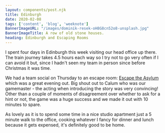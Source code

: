```yaml
---
layout: components/post.njk
title: Edinburgh
date: 2020-02-08
tags: ['content', 'blog', 'weeknote']
BannerImageURL: "/images/dominik-resek-oH8G8cn52o8-unsplash.jpg"
BannerImageTitle: A row of old stone houses.
heading: Edinburgh and Escaping Rooms
---
```


<!-- Excerpt Start -->
I spent four days in Edinburgh this week visiting our head office up there.<!-- Excerpt End -->  The train journey takes 4.5 hours each way so I try not to go very often if I can avoid it but, since I hadn't seen my team in person since before Christmas it was time.

We had a team social on Thursday to an escape room: <a href="https://www.escapereality.com/escape-rooms-uk/edinburgh/">Escape the Asylum</a> which was a great evening out. Big shout out to Calum who was our gamemaster - the acting when introducing the story was very convincing! Other than a couple of moments of disagreement over whether to ask for a hint or not, the game was a huge success and we made it out with 10 minutes to spare.

As lovely as it is to spend some time in a nice studio apartment just a 5 minute walk to the office, cooking whatever I fancy for dinner and lunch because it gets expensed, it's definitely good to be home.